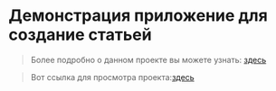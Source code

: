 # Демонстрация приложение для создание статьей

> Более подробно о данном проекте вы можете узнать: [здесь](https://github.com/Ikrom-Murodov/creation-of-articles)

> Вот ссылка для просмотра проекта:[здесь](https://ikrom-murodov.github.io/creation-of-articles.github.io/.)
